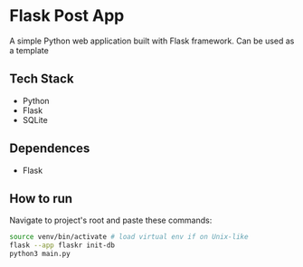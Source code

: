 # Flask Post App

A simple Python web application built with Flask framework. Can be used as a template

## Tech Stack

- Python
- Flask
- SQLite

## Dependences

- Flask

## How to run

Navigate to project's root and paste these commands:

```bash
source venv/bin/activate # load virtual env if on Unix-like
flask --app flaskr init-db
python3 main.py
```
